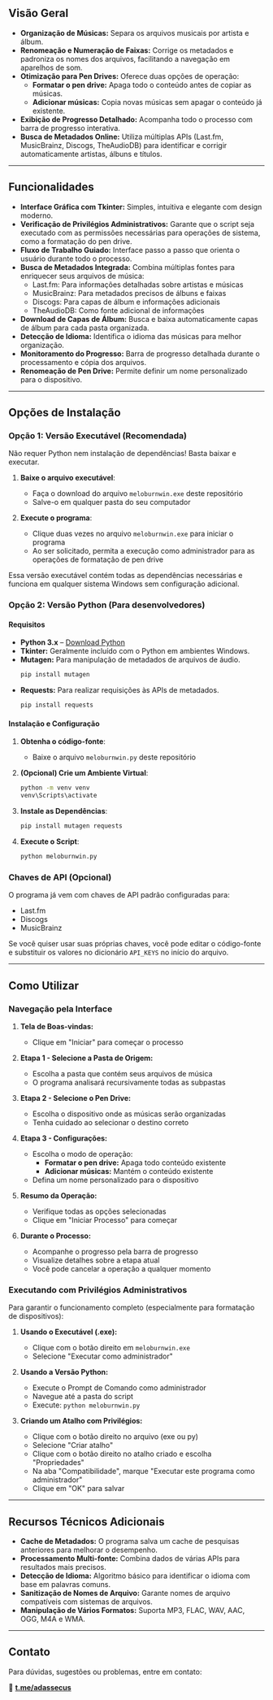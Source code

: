 ## Visão Geral

- **Organização de Músicas:** Separa os arquivos musicais por artista e álbum.
- **Renomeação e Numeração de Faixas:** Corrige os metadados e padroniza os nomes dos arquivos, facilitando a navegação em aparelhos de som.
- **Otimização para Pen Drives:** Oferece duas opções de operação:
  - **Formatar o pen drive:** Apaga todo o conteúdo antes de copiar as músicas.
  - **Adicionar músicas:** Copia novas músicas sem apagar o conteúdo já existente.
- **Exibição de Progresso Detalhado:** Acompanha todo o processo com barra de progresso interativa.
- **Busca de Metadados Online:** Utiliza múltiplas APIs (Last.fm, MusicBrainz, Discogs, TheAudioDB) para identificar e corrigir automaticamente artistas, álbuns e títulos.

---

## Funcionalidades

- **Interface Gráfica com Tkinter:** Simples, intuitiva e elegante com design moderno.
- **Verificação de Privilégios Administrativos:** Garante que o script seja executado com as permissões necessárias para operações de sistema, como a formatação do pen drive.
- **Fluxo de Trabalho Guiado:** Interface passo a passo que orienta o usuário durante todo o processo.
- **Busca de Metadados Integrada:** Combina múltiplas fontes para enriquecer seus arquivos de música:
  - Last.fm: Para informações detalhadas sobre artistas e músicas
  - MusicBrainz: Para metadados precisos de álbuns e faixas
  - Discogs: Para capas de álbum e informações adicionais
  - TheAudioDB: Como fonte adicional de informações
- **Download de Capas de Álbum:** Busca e baixa automaticamente capas de álbum para cada pasta organizada.
- **Detecção de Idioma:** Identifica o idioma das músicas para melhor organização.
- **Monitoramento do Progresso:** Barra de progresso detalhada durante o processamento e cópia dos arquivos.
- **Renomeação de Pen Drive:** Permite definir um nome personalizado para o dispositivo.

---

## Opções de Instalação

### Opção 1: Versão Executável (Recomendada)

Não requer Python nem instalação de dependências! Basta baixar e executar.

1. **Baixe o arquivo executável**:
   - Faça o download do arquivo `meloburnwin.exe` deste repositório
   - Salve-o em qualquer pasta do seu computador

2. **Execute o programa**:
   - Clique duas vezes no arquivo `meloburnwin.exe` para iniciar o programa
   - Ao ser solicitado, permita a execução como administrador para as operações de formatação de pen drive

Essa versão executável contém todas as dependências necessárias e funciona em qualquer sistema Windows sem configuração adicional.

### Opção 2: Versão Python (Para desenvolvedores)

#### Requisitos

- **Python 3.x** – [Download Python](https://www.python.org/downloads/)
- **Tkinter:** Geralmente incluído com o Python em ambientes Windows.
- **Mutagen:** Para manipulação de metadados de arquivos de áudio.  
  ```bash
  pip install mutagen
  ```
- **Requests:** Para realizar requisições às APIs de metadados.  
  ```bash
  pip install requests
  ```

#### Instalação e Configuração

1. **Obtenha o código-fonte**:
   - Baixe o arquivo `meloburnwin.py` deste repositório

2. **(Opcional) Crie um Ambiente Virtual**:
   ```bash
   python -m venv venv
   venv\Scripts\activate
   ```

3. **Instale as Dependências**:
   ```bash
   pip install mutagen requests
   ```

4. **Execute o Script**:
   ```bash
   python meloburnwin.py
   ```

### Chaves de API (Opcional)

O programa já vem com chaves de API padrão configuradas para:
- Last.fm
- Discogs
- MusicBrainz

Se você quiser usar suas próprias chaves, você pode editar o código-fonte e substituir os valores no dicionário `API_KEYS` no início do arquivo.

---

## Como Utilizar

### Navegação pela Interface

1. **Tela de Boas-vindas:** 
   - Clique em "Iniciar" para começar o processo

2. **Etapa 1 - Selecione a Pasta de Origem:** 
   - Escolha a pasta que contém seus arquivos de música
   - O programa analisará recursivamente todas as subpastas

3. **Etapa 2 - Selecione o Pen Drive:** 
   - Escolha o dispositivo onde as músicas serão organizadas
   - Tenha cuidado ao selecionar o destino correto

4. **Etapa 3 - Configurações:** 
   - Escolha o modo de operação:
     - **Formatar o pen drive:** Apaga todo conteúdo existente
     - **Adicionar músicas:** Mantém o conteúdo existente
   - Defina um nome personalizado para o dispositivo

5. **Resumo da Operação:** 
   - Verifique todas as opções selecionadas
   - Clique em "Iniciar Processo" para começar

6. **Durante o Processo:**
   - Acompanhe o progresso pela barra de progresso
   - Visualize detalhes sobre a etapa atual
   - Você pode cancelar a operação a qualquer momento

### Executando com Privilégios Administrativos

Para garantir o funcionamento completo (especialmente para formatação de dispositivos):

1. **Usando o Executável (.exe):**
   - Clique com o botão direito em `meloburnwin.exe`
   - Selecione "Executar como administrador"

2. **Usando a Versão Python:**
   - Execute o Prompt de Comando como administrador
   - Navegue até a pasta do script
   - Execute: `python meloburnwin.py`

3. **Criando um Atalho com Privilégios:**
   - Clique com o botão direito no arquivo (exe ou py)
   - Selecione "Criar atalho"
   - Clique com o botão direito no atalho criado e escolha "Propriedades"
   - Na aba "Compatibilidade", marque "Executar este programa como administrador"
   - Clique em "OK" para salvar

---

## Recursos Técnicos Adicionais

- **Cache de Metadados:** O programa salva um cache de pesquisas anteriores para melhorar o desempenho.
- **Processamento Multi-fonte:** Combina dados de várias APIs para resultados mais precisos.
- **Detecção de Idioma:** Algoritmo básico para identificar o idioma com base em palavras comuns.
- **Sanitização de Nomes de Arquivo:** Garante nomes de arquivo compatíveis com sistemas de arquivos.
- **Manipulação de Vários Formatos:** Suporta MP3, FLAC, WAV, AAC, OGG, M4A e WMA.

---

## Contato

Para dúvidas, sugestões ou problemas, entre em contato:

📩 **[t.me/adassecus](https://t.me/adassecus)**
